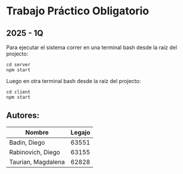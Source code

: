 # Trabajo Práctico Obligatorio
## 2025 - 1Q

Para ejecutar el sistema correr en una terminal bash desde la raíz del projecto:
```
cd server
npm start
```
Luego en otra terminal bash desde la raíz del projecto:
```
cd client
npm start
```

## Autores:

| Nombre | Legajo |
| ------ | ------ |
| Badin, Diego | 63551 |
| Rabinovich, Diego | 63155 |
| Taurian, Magdalena | 62828 |
